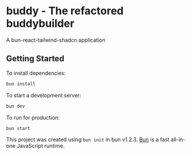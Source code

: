 # buddy - The refactored buddybuilder

A bun-react-tailwind-shadcn application

## Getting Started

To install dependencies:

```bash
bun install
```

To start a development server:

```bash
bun dev
```

To run for production:

```bash
bun start
```

This project was created using `bun init` in bun v1.2.3. [Bun](https://bun.sh) is a fast all-in-one JavaScript runtime.

